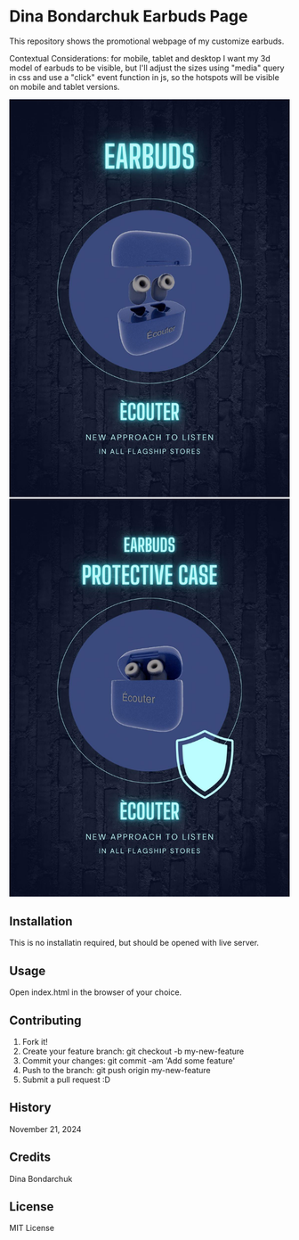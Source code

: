 # Dina Bondarchuk Earbuds Page

This repository shows the promotional webpage of my customize earbuds.

Contextual Considerations: for mobile, tablet and desktop I want my 3d model of earbuds to be visible, but I'll adjust the sizes using "media" query in css and use a "click" event function in js, so the hotspots will be visible on mobile and tablet versions.

![Webpage](images/readme-poster1.jpg)
![Webpage](images/readme-poster2.jpg)

## Installation

This is no installatin required, but should be opened with live server.

## Usage

Open index.html in the browser of your choice.

## Contributing

1. Fork it!
2. Create your feature branch: git checkout -b my-new-feature
3. Commit your changes: git commit -am 'Add some feature'
4. Push to the branch: git push origin my-new-feature
5. Submit a pull request :D

## History

November 21, 2024

## Credits

Dina Bondarchuk

## License

MIT License
